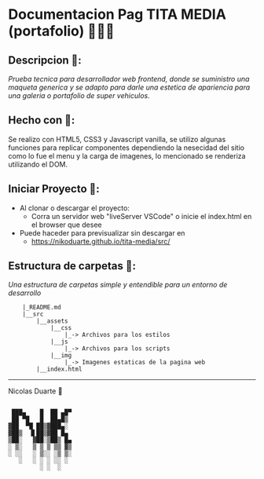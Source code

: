  # Documentacion Pag TITA MEDIA (portafolio) 🧑🏻‍💻
## Descripcion 📃:
_Prueba tecnica para desarrollador web frontend, donde se suministro una maqueta *generica* y se adapto para darle una estetica de apariencia para una galeria o portafolio de super vehiculos._

## Hecho con 🤯:
Se realizo con HTML5, CSS3 y Javascript vanilla, se utilizo algunas funciones para replicar componentes dependiendo la nesecidad del sitio como lo fue el menu y la carga de imagenes, lo mencionado se renderiza utilizando el DOM.

## Iniciar Proyecto 🚀:

 * Al clonar o descargar el proyecto:
    * Corra un servidor web "liveServer VSCode" o inicie el index.html en el browser que desee
 * Puede haceder para previsualizar sin descargar en
    * https://nikoduarte.github.io/tita-media/src/

## Estructura de carpetas 📂:
_Una estructura de carpetas simple y entendible para un entorno de desarrollo_
```
    |_README.md
    |__src
        |__assets
            |__css
                |_-> Archivos para los estilos
            |__js
                |_-> Archivos para los scripts
            |__img
                |_-> Imagenes estaticas de la pagina web
        |__index.html
```
---
Nicolas Duarte 🎉
```

 ███▄    █  ██ ▄█▀
 ██ ▀█   █  ██▄█▒ 
▓██  ▀█ ██▒▓███▄░ 
▓██▒  ▐▌██▒▓██ █▄ 
▒██░   ▓██░▒██▒ █▄
░ ▒░   ▒ ▒ ▒ ▒▒ ▓▒
░ ░░   ░ ▒░░ ░▒ ▒░
   ░   ░ ░ ░ ░░ ░ 
         ░ ░  ░   
                  
```

